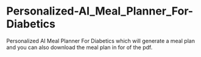 # Personalized-AI_Meal_Planner_For-Diabetics
Personalized AI Meal Planner For Diabetics which will generate a meal plan and you can also download the meal plan in for of the pdf.
